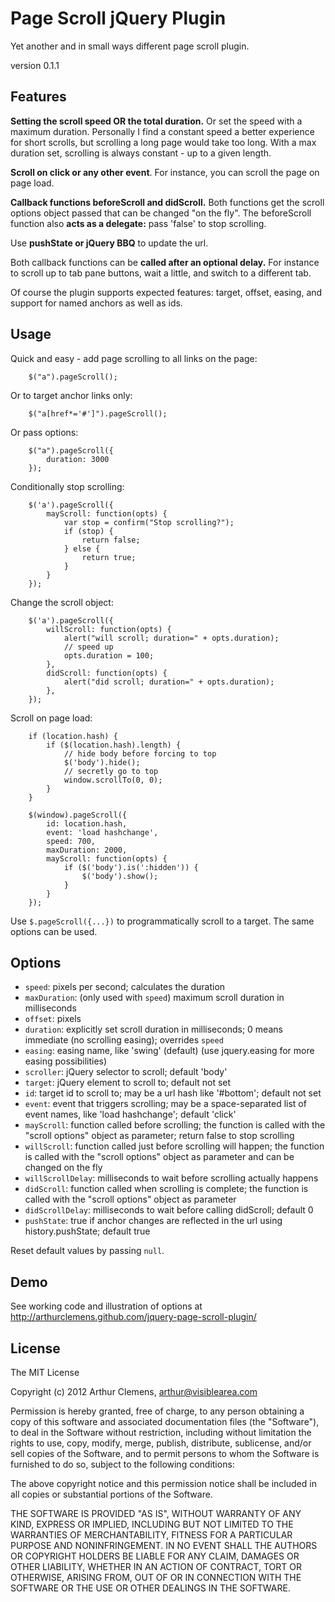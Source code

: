 # Page Scroll jQuery Plugin
Yet another and in small ways different page scroll plugin.

version 0.1.1


## Features

**Setting the scroll speed OR the total duration.** Or set the speed with a maximum duration.
Personally I find a constant speed a better experience for short scrolls, but scrolling a long page would take too long. With a max duration set, scrolling is always constant - up to a given length.

**Scroll on click or any other event**. For instance, you can scroll the page on page load.

**Callback functions beforeScroll and didScroll.** Both functions get the scroll options object passed that can be changed "on the fly".
The beforeScroll function also **acts as a delegate:** pass 'false' to stop scrolling.

Use **pushState or jQuery BBQ** to update the url.

Both callback functions can be **called after an optional delay.** For instance to scroll up to tab pane buttons, wait a little, and switch to a different tab.

Of course the plugin supports expected features: target, offset, easing, and support for named anchors as well as ids.



## Usage


Quick and easy - add page scrolling to all links on the page:

        $("a").pageScroll();

Or to target anchor links only:

        $("a[href*='#']").pageScroll();
		
Or pass options:

        $("a").pageScroll({
            duration: 3000
        });
		
		
Conditionally stop scrolling:
	
        $('a').pageScroll({
            mayScroll: function(opts) {
                var stop = confirm("Stop scrolling?");
                if (stop) {
                    return false;
                } else {
                    return true;
                }
            }
        });

Change the scroll object:
	
        $('a').pageScroll({
            willScroll: function(opts) {
                alert("will scroll; duration=" + opts.duration);
                // speed up
                opts.duration = 100;
            },
            didScroll: function(opts) {
                alert("did scroll; duration=" + opts.duration);
            },
        });

Scroll on page load:

		if (location.hash) {
			if ($(location.hash).length) {
				// hide body before forcing to top
				$('body').hide();
				// secretly go to top
				window.scrollTo(0, 0);
			}
		}
		
		$(window).pageScroll({
			id: location.hash,
			event: 'load hashchange',
			speed: 700,
			maxDuration: 2000,
			mayScroll: function(opts) {
				if ($('body').is(':hidden')) {
					$('body').show();
				}
			}
		});

Use `$.pageScroll({...})` to programmatically scroll to a target. The same options can be used.


## Options
* `speed`: pixels per second; calculates the duration
* `maxDuration`: (only used with `speed`) maximum scroll duration in milliseconds
* `offset`: pixels
* `duration`: explicitly set scroll duration in milliseconds; 0 means immediate (no scrolling easing); overrides `speed`
* `easing`: easing name, like 'swing' (default) (use jquery.easing for more easing possibilities)
* `scroller`: jQuery selector to scroll; default 'body'
* `target`: jQuery element to scroll to; default not set
* `id`: target id to scroll to; may be a url hash like '#bottom'; default not set
* `event`: event that triggers scrolling; may be a space-separated list of event names, like 'load hashchange'; default 'click'
* `mayScroll`: function called before scrolling; the function is called with the "scroll options" object as parameter; return false to stop scrolling
* `willScroll`: function called just before scrolling will happen; the function is called with the "scroll options" object as parameter and can be changed on the fly
* `willScrollDelay`: milliseconds to wait before scrolling actually happens
* `didScroll`: function called when scrolling is complete; the function is called with the "scroll options" object as parameter
* `didScrollDelay`: milliseconds to wait before calling didScroll; default 0
* `pushState`: true if anchor changes are reflected in the url using history.pushState; default true

Reset default values by passing `null`.

## Demo
See working code and illustration of options at  http://arthurclemens.github.com/jquery-page-scroll-plugin/


## License
The MIT License

Copyright (c) 2012 Arthur Clemens, arthur@visiblearea.com

Permission is hereby granted, free of charge, to any person obtaining a copy
of this software and associated documentation files (the "Software"), to deal
in the Software without restriction, including without limitation the rights
to use, copy, modify, merge, publish, distribute, sublicense, and/or sell
copies of the Software, and to permit persons to whom the Software is
furnished to do so, subject to the following conditions:

The above copyright notice and this permission notice shall be included in
all copies or substantial portions of the Software.

THE SOFTWARE IS PROVIDED "AS IS", WITHOUT WARRANTY OF ANY KIND, EXPRESS OR
IMPLIED, INCLUDING BUT NOT LIMITED TO THE WARRANTIES OF MERCHANTABILITY,
FITNESS FOR A PARTICULAR PURPOSE AND NONINFRINGEMENT. IN NO EVENT SHALL THE
AUTHORS OR COPYRIGHT HOLDERS BE LIABLE FOR ANY CLAIM, DAMAGES OR OTHER
LIABILITY, WHETHER IN AN ACTION OF CONTRACT, TORT OR OTHERWISE, ARISING FROM,
OUT OF OR IN CONNECTION WITH THE SOFTWARE OR THE USE OR OTHER DEALINGS IN
THE SOFTWARE.